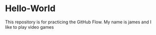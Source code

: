 # Hello-World
This repository is for practicing the GitHub Flow.
My name is james and I like to play video games

